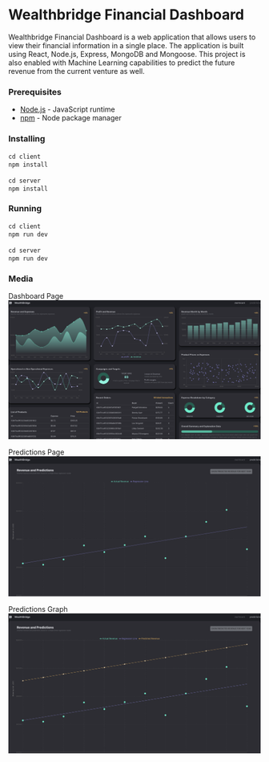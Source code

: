 # Wealthbridge Financial Dashboard

Wealthbridge Financial Dashboard is a web application that allows users to view their financial information in a single place. The application is built using React, Node.js, Express, MongoDB and Mongoose. This project is also enabled with Machine Learning capabilities to predict the future revenue from the current venture as well.

### Prerequisites

- [Node.js](https://nodejs.org/en/) - JavaScript runtime
- [npm](https://www.npmjs.com/) - Node package manager

### Installing

```
cd client
npm install

cd server
npm install
```

### Running

```
cd client
npm run dev

cd server
npm run dev
```

### Media

Dashboard Page 
![dashboard](https://github.com/aryan-139/wealthbridge/blob/master/media/dashboard.png)

Predictions Page
![predictions](https://github.com/aryan-139/wealthbridge/blob/master/media/predictions.png)

Predictions Graph
![predicted-output](https://github.com/aryan-139/wealthbridge/blob/master/media/predictions_line.png)

